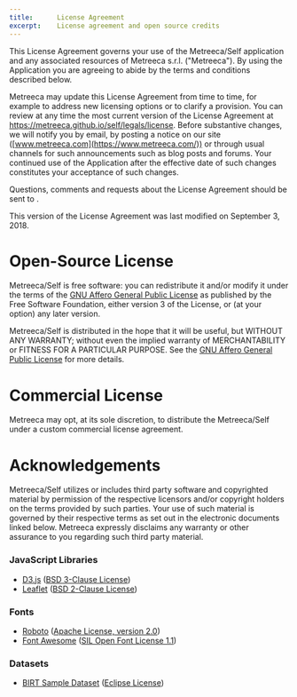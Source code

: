 ```yaml
---
title:		License Agreement
excerpt:	License agreement and open source credits
---
```


This License Agreement governs your use of the Metreeca/Self application and any associated resources of Metreeca s.r.l. ("Metreeca"). By using the Application you are agreeing to abide by the terms and conditions described below.

Metreeca may update this License Agreement from time to time, for example to address new licensing options or to clarify a provision. You can review at any time the most current version of the License Agreement at <https://metreeca.github.io/self/legals/license>. Before substantive changes, we will notify you by email, by posting a notice on our site ([www.metreeca.com](https://www.metreeca.com/)) or through usual channels for such announcements such as blog posts and forums. Your continued use of the Application after the effective date of such changes constitutes your acceptance of such changes.

Questions, comments and requests about the License Agreement should be sent to [](#@info).

This version of the License Agreement was last modified on September 3, 2018.

# Open-Source License

Metreeca/Self is free software: you can redistribute it and/or modify it under the terms of the [GNU Affero General Public License](https://www.gnu.org/licenses/agpl-3.0.html) as published by the Free Software Foundation, either version 3 of the License, or (at your option) any later version.

Metreeca/Self is distributed in the hope that it will be useful, but WITHOUT ANY WARRANTY; without even the implied warranty of MERCHANTABILITY or FITNESS FOR A PARTICULAR PURPOSE. See the [GNU Affero General Public License](https://www.gnu.org/licenses/agpl-3.0.html) for more details.

# Commercial License

Metreeca may opt, at its sole discretion, to distribute the Metreeca/Self under a custom commercial license agreement.

# Acknowledgements

Metreeca/Self utilizes or includes third party software and copyrighted material by permission of the respective licensors and/or copyright holders on the terms provided by such parties. Your use of such material is governed by their respective terms as set out in the electronic documents linked below. Metreeca expressly disclaims any warranty or other assurance to you regarding such third party material.

### JavaScript Libraries

- [D3.js](http://d3js.org/) ([BSD 3-Clause License](https://github.com/mbostock/d3/blob/master/LICENSE))
- [Leaflet](http://leafletjs.com/) ([BSD 2-Clause License](https://github.com/Leaflet/Leaflet/blob/master/LICENSE))

### Fonts

- [Roboto](http://www.google.com/fonts/specimen/Roboto) ([Apache License, version  2.0](http://www.apache.org/licenses/LICENSE-2.0.html))
- [Font Awesome](http://fortawesome.github.io/Font-Awesome/) ([SIL Open Font License 1.1](http://scripts.sil.org/OFL))

### Datasets

- [BIRT Sample Dataset](http://www.eclipse.org/birt/phoenix/db/) ([Eclipse License](http://www.eclipse.org/legal/epl/notice.php))
